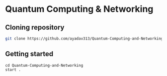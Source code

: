 # Quantum Computing & Networking

## Cloning repository
```bash
git clone https://github.com/ayadav313/Quantum-Computing-and-Networking.git
```

## Getting started
```
cd Quantum-Computing-and-Networking
start .
```
